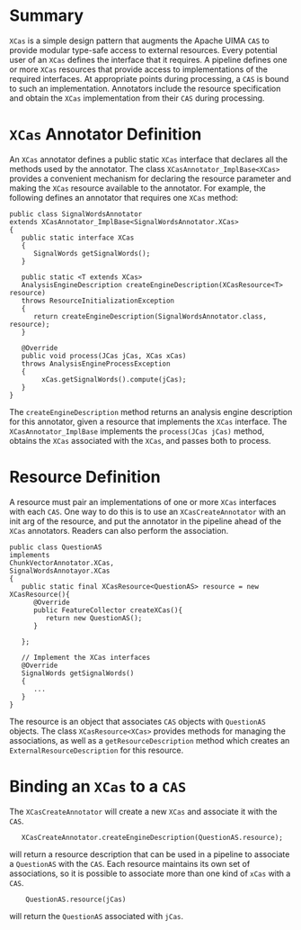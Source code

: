 # Summary
`XCas` is a simple design pattern that augments the Apache UIMA `CAS` to
provide modular type-safe access to external resources. Every potential user
of an `XCas` defines the interface that it requires. A pipeline defines one or
more `XCas` resources that provide access to implementations of the required
interfaces. At appropriate points during processing, a `CAS` is bound to such
an implementation. Annotators include the resource specification and obtain
the `XCas` implementation from their `CAS` during processing.

# `XCas` Annotator Definition
An `XCas` annotator defines a public static `XCas` interface that declares all the methods
used by the annotator.  The class `XCasAnnotator_ImplBase<XCas>` provides a convenient mechanism 
for declaring the resource parameter and making the `XCas` resource available to the annotator.
For example, the following defines an annotator that requires one `XCas` method:

```
public class SignalWordsAnnotator
extends XCasAnnotator_ImplBase<SignalWordsAnnotator.XCas> 
{
   public static interface XCas
   {
      SignalWords getSignalWords();
   }
	
   public static <T extends XCas> 
   AnalysisEngineDescription createEngineDescription(XCasResource<T> resource)
   throws ResourceInitializationException 
   {
      return createEngineDescription(SignalWordsAnnotator.class, resource);
   }

   @Override
   public void process(JCas jCas, XCas xCas) 
   throws AnalysisEngineProcessException 
   {
        xCas.getSignalWords().compute(jCas);
   }
}
```
The `createEngineDescription` method returns an analysis engine description for this annotator, given a resource
that implements the `XCas` interface. The `XCasAnnotator_ImplBase` implements the `process(JCas jCas)`
method, obtains the `XCas` associated with the `XCas`, and passes both to process.
# Resource Definition
A resource must pair an implementations of one or more `XCas` interfaces with each `CAS`.  One way to
do this is to use an `XCasCreateAnnotator` with an init arg of the resource, and put the annotator
 in the pipeline ahead of the `XCas` annotators.  Readers can also perform the association.
```
public class QuestionAS 
implements
ChunkVectorAnnotator.XCas,
SignalWordsAnnotayor.XCas
{
   public static final XCasResource<QuestionAS> resource = new XCasResource(){
      @Override
      public FeatureCollector createXCas(){
         return new QuestionAS();
      }
      
   };

   // Implement the XCas interfaces
   @Override
   SignalWords getSignalWords()
   {
      ...
   }
}
```
The resource is an object that associates `CAS` objects with `QuestionAS` objects.  The class
`XCasResource<XCas>` provides methods for managing the associations,
as well as a `getResourceDescription` method which creates an `ExternalResourceDescription` for this resource.
# Binding an `XCas` to a `CAS`
The `XCasCreateAnnotator` will create a new `XCas` and associate it with the `CAS`.
```
   XCasCreateAnnotator.createEngineDescription(QuestionAS.resource);
```
will return a resource description that can be used in a pipeline to associate a `QuestionAS` with
the `CAS`.  Each resource maintains its own set of associations, so it is possible to associate more than
one kind of `xCas` with a `CAS`.
```
    QuestionAS.resource(jCas)
```
will return the `QuestionAS` associated with `jCas`.
